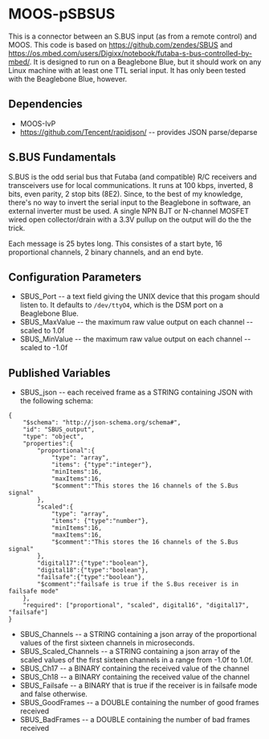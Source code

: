 # MOOS-pSBSUS
This is a connector between an S.BUS input (as from a remote control) and MOOS. This code is based on https://github.com/zendes/SBUS and https://os.mbed.com/users/Digixx/notebook/futaba-s-bus-controlled-by-mbed/. It is designed to run on a Beaglebone Blue, but it should work on any Linux machine with at least one TTL serial input. It has only been tested with the Beaglebone Blue, however.

## Dependencies
* MOOS-IvP
* https://github.com/Tencent/rapidjson/ -- provides JSON parse/deparse

## S.BUS Fundamentals
S.BUS is the odd serial bus that Futaba (and compatible) R/C receivers and transceivers use for local communications. It runs at 100 kbps, inverted, 8 bits, even parity, 2 stop bits (8E2). Since, to the best of my knowledge, there's no way to invert the serial input to the Beaglebone in software, an external inverter must be used. A single NPN BJT or N-channel MOSFET wired open collector/drain with a 3.3V pullup on the output will do the the trick.

Each message is 25 bytes long. This consistes of a start byte, 16 proportional channels, 2 binary channels, and an end byte.

## Configuration Parameters
* SBUS_Port -- a text field giving the UNIX device that this progam should listen to. It defaults to ```/dev/ttyO4```, which is the DSM port on a Beaglebone Blue.
* SBUS_MaxValue -- the maximum raw value output on each channel -- scaled to 1.0f
* SBUS_MinValue -- the maximum raw value output on each channel -- scaled to -1.0f


## Published Variables
* SBUS_json -- each received frame as a STRING containing JSON with the following schema:
```
{
	"$schema": "http://json-schema.org/schema#",
	"id": "SBUS_output",
	"type": "object",
	"properties":{
		"proportional":{
			"type": "array",
			"items": {"type":"integer"},
			"minItems":16,
			"maxItems":16,
			"$comment":"This stores the 16 channels of the S.Bus signal"
		},
		"scaled":{
			"type": "array",
			"items": {"type":"number"},
			"minItems":16,
			"maxItems":16,
			"$comment":"This stores the 16 channels of the S.Bus signal"
		},
		"digital17":{"type":"boolean"},
		"digital18":{"type":"boolean"},
		"failsafe":{"type":"boolean"},
		"$comment":"failsafe is true if the S.Bus receiver is in failsafe mode"
	},
	"required": ["proportional", "scaled", digital16", "digital17", "failsafe"]
}
```
* SBUS_Channels -- a STRING containing a json array of the proportional values of the first sixteen channels in microseconds.
* SBUS_Scaled_Channels -- a STRING containing a json array of the scaled values of the first sixteen channels in a range from -1.0f to 1.0f.
* SBUS_Ch17 -- a BINARY containing the received value of the channel
* SBUS_Ch18 -- a BINARY containing the received value of the channel
* SBUS_Failsafe -- a BINARY that is true if the receiver is in failsafe mode and false otherwise.
* SBUS_GoodFrames -- a DOUBLE containing the number of good frames received
* SBUS_BadFrames -- a DOUBLE containing the number of bad frames received
